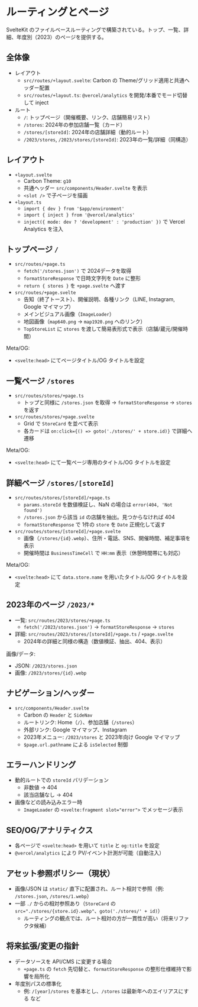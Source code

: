# ルーティングとページ

SvelteKit のファイルベースルーティングで構築されている。トップ、一覧、詳細、年度別（2023）のページを提供する。

## 全体像

- レイアウト
  - `src/routes/+layout.svelte`: Carbon の Theme/グリッド適用と共通ヘッダー配置
  - `src/routes/+layout.ts`: `@vercel/analytics` を開発/本番でモード切替して inject
- ルート
  - `/`: トップページ（開催概要、リンク、店舗簡易リスト）
  - `/stores`: 2024年の参加店舗一覧（カード）
  - `/stores/[storeId]`: 2024年の店舗詳細（動的ルート）
  - `/2023/stores`, `/2023/stores/[storeId]`: 2023年の一覧/詳細（同構造）

## レイアウト

- `+layout.svelte`
  - Carbon Theme: `g10`
  - 共通ヘッダー `src/components/Header.svelte` を表示
  - `<slot />` で子ページを描画
- `+layout.ts`
  - `import { dev } from '$app/environment'`
  - `import { inject } from '@vercel/analytics'`
  - `inject({ mode: dev ? 'development' : 'production' })` で Vercel Analytics を注入

## トップページ `/`

- `src/routes/+page.ts`
  - `fetch('/stores.json')` で 2024データを取得
  - `formatStoreResponse` で日時文字列を `Date` に整形
  - `return { stores }` を `+page.svelte` へ渡す
- `src/routes/+page.svelte`
  - 告知（終了トースト）、開催説明、各種リンク（LINE, Instagram, Google マイマップ）
  - メインビジュアル画像（`ImageLoader`）
  - 地図画像（`map640.png` → `map1920.png` へのリンク）
  - `TopStoreList` に `stores` を渡して簡易表形式で表示（店舗/蔵元/開催時間）

Meta/OG:
- `<svelte:head>` にてページタイトル/OG タイトルを設定

## 一覧ページ `/stores`

- `src/routes/stores/+page.ts`
  - トップと同様に `/stores.json` を取得 → `formatStoreResponse` → `stores` を返す
- `src/routes/stores/+page.svelte`
  - Grid で `StoreCard` を並べて表示
  - 各カードは `on:click={() => goto('./stores/' + store.id)}` で詳細へ遷移

Meta/OG:
- `<svelte:head>` にて一覧ページ専用のタイトル/OG タイトルを設定

## 詳細ページ `/stores/[storeId]`

- `src/routes/stores/[storeId]/+page.ts`
  - `params.storeId` を数値検証し、NaN の場合は `error(404, 'Not found')`
  - `/stores.json` から該当 `id` の店舗を抽出。見つからなければ 404
  - `formatStoreResponse` で 1件の `store` を `Date` 正規化して返す
- `src/routes/stores/[storeId]/+page.svelte`
  - 画像（`/stores/{id}.webp`）、住所・電話、SNS、開催時間、補足事項を表示
  - 開催時間は `BusinessTimeCell` で `HH:mm` 表示（休憩時間帯にも対応）

Meta/OG:
- `<svelte:head>` にて `data.store.name` を用いたタイトル/OG タイトルを設定

## 2023年のページ `/2023/*`

- 一覧: `src/routes/2023/stores/+page.ts`
  - `fetch('/2023/stores.json')` → `formatStoreResponse` → `stores`
- 詳細: `src/routes/2023/stores/[storeId]/+page.ts` / `+page.svelte`
  - 2024年の詳細と同様の構造（数値検証、抽出、404、表示）

画像/データ:
- JSON: `/2023/stores.json`
- 画像: `/2023/stores/{id}.webp`

## ナビゲーション/ヘッダー

- `src/components/Header.svelte`
  - Carbon の `Header` と `SideNav`
  - ルートリンク: Home（`/`）、参加店舗（`/stores`）
  - 外部リンク: Google マイマップ、Instagram
  - 2023年メニュー: `/2023/stores` と 2023年向け Google マイマップ
  - `$page.url.pathname` による `isSelected` 制御

## エラーハンドリング

- 動的ルートでの `storeId` バリデーション
  - 非数値 → 404
  - 該当店舗なし → 404
- 画像などの読み込みエラー時
  - `ImageLoader` の `<svelte:fragment slot="error">` でメッセージ表示

## SEO/OG/アナリティクス

- 各ページで `<svelte:head>` を用いて `title` と `og:title` を設定
- `@vercel/analytics` により PV/イベント計測が可能（自動注入）

## アセット参照ポリシー（現状）

- 画像/JSON は `static/` 直下に配置され、ルート相対で参照（例: `/stores.json`, `/stores/1.webp`）
- 一部 `./` からの相対参照あり（`StoreCard` の `src="./stores/{store.id}.webp"`、`goto('./stores/' + id)`）
  - ルーティングの観点では、ルート相対の方が一貫性が高い（将来リファクタ候補）

## 将来拡張/変更の指針

- データソースを API/CMS に変更する場合
  - `+page.ts` の `fetch` 先切替と、`formatStoreResponse` の整形仕様維持で影響を局所化
- 年度別パスの標準化
  - 例: `/[year]/stores` を基本とし、`/stores` は最新年へのエイリアスにする など
